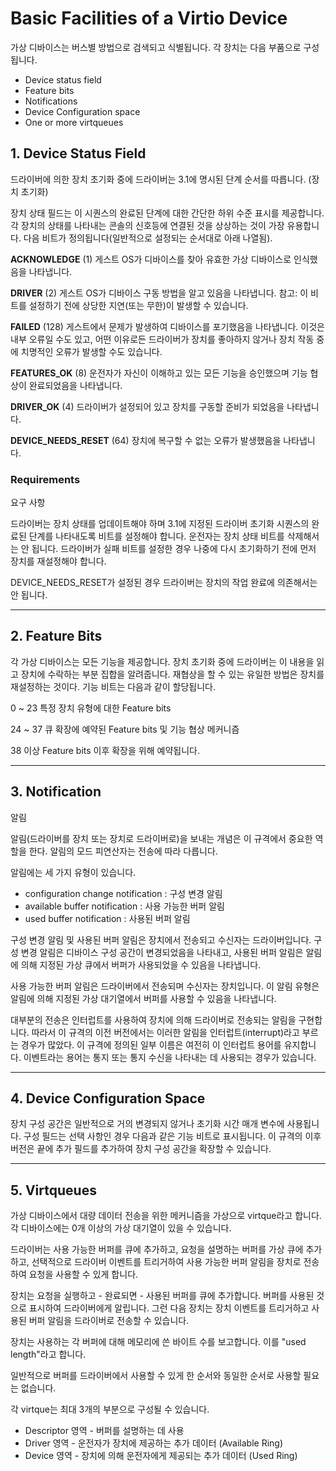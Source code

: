 # Basic Facilities of a Virtio Device

가상 디바이스는 버스별 방법으로 검색되고 식별됩니다. 각 장치는 다음 부품으로 구성됩니다.

- Device status field
- Feature bits
- Notifications
- Device Configuration space
- One or more virtqueues

## 1. Device Status Field

드라이버에 의한 장치 초기화 중에 드라이버는 3.1에 명시된 단계 순서를 따릅니다. (장치 초기화)

장치 상태 필드는 이 시퀀스의 완료된 단계에 대한 간단한 하위 수준 표시를 제공합니다. 각 장치의 상태를 나타내는 콘솔의 신호등에 연결된 것을 상상하는 것이 가장 유용합니다. 다음 비트가 정의됩니다(일반적으로 설정되는 순서대로 아래 나열됨).

**ACKNOWLEDGE** (1) 
게스트 OS가 디바이스를 찾아 유효한 가상 디바이스로 인식했음을 나타냅니다.

**DRIVER** (2)
게스트 OS가 디바이스 구동 방법을 알고 있음을 나타냅니다. 참고: 이 비트를 설정하기 전에 상당한 지연(또는 무한)이 발생할 수 있습니다.

**FAILED** (128) 
게스트에서 문제가 발생하여 디바이스를 포기했음을 나타냅니다. 이것은 내부 오류일 수도 있고, 어떤 이유로든 드라이버가 장치를 좋아하지 않거나 장치 작동 중에 치명적인 오류가 발생할 수도 있습니다.

**FEATURES_OK** (8)
운전자가 자신이 이해하고 있는 모든 기능을 승인했으며 기능 협상이 완료되었음을 나타냅니다.

**DRIVER_OK** (4)
드라이버가 설정되어 있고 장치를 구동할 준비가 되었음을 나타냅니다.

**DEVICE_NEEDS_RESET** (64)
장치에 복구할 수 없는 오류가 발생했음을 나타냅니다.

### Requirements

요구 사항

드라이버는 장치 상태를 업데이트해야 하며 3.1에 지정된 드라이버 초기화 시퀀스의 완료된 단계를 나타내도록 비트를 설정해야 합니다. 운전자는 장치 상태 비트를 삭제해서는 안 됩니다. 드라이버가 실패 비트를 설정한 경우 나중에 다시 초기화하기 전에 먼저 장치를 재설정해야 합니다.

DEVICE_NEEDS_RESET가 설정된 경우 드라이버는 장치의 작업 완료에 의존해서는 안 됩니다.

---

## 2. Feature Bits

각 가상 디바이스는 모든 기능을 제공합니다. 장치 초기화 중에 드라이버는 이 내용을 읽고 장치에 수락하는 부분 집합을 알려줍니다. 재협상을 할 수 있는 유일한 방법은 장치를 재설정하는 것이다. 기능 비트는 다음과 같이 할당됩니다.

0 ~ 23 
특정 장치 유형에 대한 Feature bits

24 ~ 37 
큐 확장에 예약된 Feature bits 및 기능 협상 메커니즘

38 이상 Feature bits
이후 확장을 위해 예약됩니다.

---

## 3. Notification

알림

알림(드라이버를 장치 또는 장치로 드라이버로)을 보내는 개념은 이 규격에서 중요한 역할을 한다. 알림의 모드 피연산자는 전송에 따라 다릅니다.

알림에는 세 가지 유형이 있습니다.

- configuration change notification : 구성 변경 알림
- available buffer notification : 사용 가능한 버퍼 알림
- used buffer notification : 사용된 버퍼 알림

구성 변경 알림 및 사용된 버퍼 알림은 장치에서 전송되고 수신자는 드라이버입니다. 구성 변경 알림은 디바이스 구성 공간이 변경되었음을 나타내고, 사용된 버퍼 알림은 알림에 의해 지정된 가상 큐에서 버퍼가 사용되었을 수 있음을 나타냅니다.

사용 가능한 버퍼 알림은 드라이버에서 전송되며 수신자는 장치입니다. 이 알림 유형은 알림에 의해 지정된 가상 대기열에서 버퍼를 사용할 수 있음을 나타냅니다.

대부분의 전송은 인터럽트를 사용하여 장치에 의해 드라이버로 전송되는 알림을 구현합니다. 따라서 이 규격의 이전 버전에서는 이러한 알림을 인터럽트(interrupt)라고 부르는 경우가 많았다. 이 규격에 정의된 일부 이름은 여전히 이 인터럽트 용어를 유지합니다. 이벤트라는 용어는 통지 또는 통지 수신을 나타내는 데 사용되는 경우가 있습니다.

---

## 4. Device Configuration Space

장치 구성 공간은 일반적으로 거의 변경되지 않거나 초기화 시간 매개 변수에 사용됩니다. 구성 필드는 선택 사항인 경우 다음과 같은 기능 비트로 표시됩니다. 이 규격의 이후 버전은 끝에 추가 필드를 추가하여 장치 구성 공간을 확장할 수 있습니다.

---

## 5. Virtqueues

가상 디바이스에서 대량 데이터 전송을 위한 메커니즘을 가상으로 virtque라고 합니다. 각 디바이스에는 0개 이상의 가상 대기열이 있을 수 있습니다.

드라이버는 사용 가능한 버퍼를 큐에 추가하고, 요청을 설명하는 버퍼를 가상 큐에 추가하고, 선택적으로 드라이버 이벤트를 트리거하여 사용 가능한 버퍼 알림을 장치로 전송하여 요청을 사용할 수 있게 합니다.

장치는 요청을 실행하고 - 완료되면 - 사용된 버퍼를 큐에 추가합니다. 버퍼를 사용된 것으로 표시하여 드라이버에게 알립니다. 그런 다음 장치는 장치 이벤트를 트리거하고 사용된 버퍼 알림을 드라이버로 전송할 수 있습니다.

장치는 사용하는 각 버퍼에 대해 메모리에 쓴 바이트 수를 보고합니다. 이를 "used length"라고 합니다.

일반적으로 버퍼를 드라이버에서 사용할 수 있게 한 순서와 동일한 순서로 사용할 필요는 없습니다.

각 virtque는 최대 3개의 부분으로 구성될 수 있습니다.

- Descriptor 영역 - 버퍼를 설명하는 데 사용
- Driver 영역 - 운전자가 장치에 제공하는 추가 데이터 (Available Ring)
- Device 영역 - 장치에 의해 운전자에게 제공되는 추가 데이터 (Used Ring)
